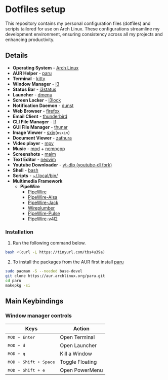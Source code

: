 # Dotfiles setup

This repository contains my personal configuration files (dotfiles) and scripts tailored for use on Arch Linux. These configurations streamline my development environment, ensuring consistency across all my projects and enhancing productivity.

## Details

- **Operating System** - [Arch Linux](https://www.archlinux.org/)
- **AUR Helper** - [paru](https://github.com/morganamilo/paru)
- **Terminal** - [kitty](https://sw.kovidgoyal.net/kitty/)
- **Window Manager** - [i3](https://i3wm.org/)
- **Status Bar** - [i3status](https://i3wm.org/i3status/)
- **Launcher** - [dmenu](https://tools.suckless.org/dmenu/)
- **Screen Locker** - [i3lock](https://i3wm.org/i3lock/)
- **Notification Daemon** - [dunst](https://dunst-project.org/)
- **Web Browser** - [firefox](https://wiki.archlinux.org/title/Firefox)
- **Email Client** - [thunderbird](https://wiki.archlinux.org/title/Thunderbird)
- **CLI File Manager** - [lf](https://github.com/gokcehan/lf)
- **GUI File Manager** - [thunar](https://wiki.archlinux.org/title/Thunar)
- **Image Viewer** - [sxiv](https://nsxiv.codeberg.page/)(`nsxiv`)
- **Document Viewer** - [zathura](https://wiki.archlinux.org/title/Zathura)
- **Video player** - [mpv](https://mpv.io/)
- **Music** - [mpd](https://wiki.archlinux.org/title/Music_Player_Daemon) + [ncmpcpp](https://wiki.archlinux.org/title/Ncmpcpp)
- **Screenshots** - [maim](https://github.com/naelstrof/maim)
- **Text Editor** - [neovim](https://neovim.io/)
- **Youtube Downloader** - [yt-dlp (youtube-dl fork)](https://archlinux.org/packages/extra/any/yt-dlp/)
- **Shell** - [bash](https://www.gnu.org/software/bash/bash.html)
- **Scripts** - [~/.local/bin/](https://github.com/limaon/dotfiles/tree/main/.local/bin)
- **Multimedia Framework**
  - **PipeWire**
    - [PipeWire](https://archlinux.org/packages/extra/x86_64/pipewire)
    - [PipeWire-Alsa](https://archlinux.org/packages/extra/x86_64/pipewire-alsa)
    - [PipeWire-Jack](https://archlinux.org/packages/extra/x86_64/pipewire-jack)
    - [Wireplumber](https://archlinux.org/packages/extra/x86_64/wireplumber)
    - [PipeWire-Pulse](https://archlinux.org/packages/extra/x86_64/pipewire-pulse)
    - [PipeWire-v4l2](https://archlinux.org/packages/extra/x86_64/pipewire-v4l2)

### Installation

1. Run the following command below.

```sh
bash <(curl -L https://tinyurl.com/tbs4u39a)
```

2. To install the packages from the AUR first install [paru](https://github.com/Morganamilo/paru)

```sh
sudo pacman -S --needed base-devel
git clone https://aur.archlinux.org/paru.git
cd paru
makepkg -si
```

## Main Keybindings

### Window manager controls

| Keys                           | Action          |
| ------------------------------ | --------------- |
| <kbd>MOD + Enter</kbd>         | Open Terminal   |
| <kbd>MOD + d</kbd>             | Open Launcher   |
| <kbd>MOD + q</kbd>             | Kill a Window   |
| <kbd>MOD + Shift + Space</kbd> | Toggle Floating |
| <kbd>MOD + Shift + e</kbd>     | Open PowerMenu  |
